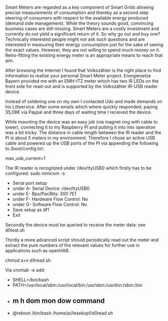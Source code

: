 Smart Meters are regarded as a key component of Smart Grids allowing precise measurements of consumption and thereby as a second step steering of consumers with respect to the available energy produced (demand side management).
While the theory sounds good, convincing business cases are still missing. Smart Meters are a costly investment and currently do not yield a significant return of it. So why go out and buy one?
Technically interested people might not ask such questions and are interested in measuring their energy consumption just for the sake of seeing the exact values. However, they are not willing to spend much money on it.
Retro-fitting the existing energy meter is an appropriate means to reach that aim.

After browsing the Internet I found that Volkszähler is the right place to find information to realize your personal Smart Meter project.
Energienetze Bayern provided me with an EMH-ITZ meter which has two IR LEDs on the front side for read-out and is supported by the Volkszähler IR-USB reader device.

Instead of soldering one on my own I contacted Udo and made demands on his Lötservice. After some emails which where quickly responded, paying 35,08€ via Paypal and three days of waiting time I received the device.

While mounting the device was an easy job (via magnet ring with cable to lower), connecting it to my Raspberry PI and putting it into into operation was a bit tricky. The distance in cable length between the IR reader and the PI is about 5 meters in my environment. Therefore I chose an active USB cable and powered up the USB ports of the PI via appending the following to /boot/config.txt:

max_usb_current=1

The IR reader is recognized under /dev/ttyUSB0 which firstly has to be configured:
sudo minicom -s
- Serial port setup
- under A- Serial Device: /dev/ttyUSB0
- under E- Bps/Par/Bits: 300 7E1
- under F- Hardware Flow Control: No
- under G- Software Flow Control: No
- Save setup as df1
- Exit

Secondly the device must be queried to receive the meter data: see d0test.sh

Thirdly a more advanced script should periodically read out the meter and extract the pure numbers of the relevant values for further use in applications such as openHAB.

chmod a+x d0read.sh

Via crontab -e add:
- SHELL=/bin/bash
- PATH=/usr/local/sbin:/usr/local/bin:/usr/sbin:/usr/bin:/sbin:/bin
- ## m h  dom mon dow   command
- @reboot /bin/bash /home/pi/lesekopf/d0read.sh
